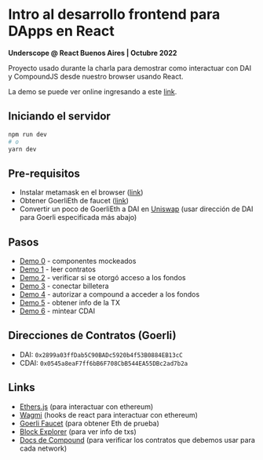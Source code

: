 # Intro al desarrollo frontend para DApps en React 
**Underscope @ React Buenos Aires | Octubre 2022**

Proyecto usado durante la charla para demostrar como interactuar con DAI y CompoundJS desde nuestro browser usando React.

La demo se puede ver online ingresando a este <a href="https://react-ba-meetup-oct-2022-dapps-g2z2.vercel.app/" target="_blank">link</a>.

## Iniciando el servidor

```bash
npm run dev
# o
yarn dev
```

## Pre-requisitos

- Instalar metamask en el browser ([link](https://metamask.io/))
- Obtener GoerliEth de faucet ([link](https://goerlifaucet.com/))
- Convertir un poco de GoerliEth a DAI en [Uniswap](https://app.uniswap.org/) (usar dirección de DAI para Goerli especificada más abajo)

## Pasos

- [Demo 0](./src/pages/demo-0.tsx) - componentes mockeados
- [Demo 1](./src/pages/demo-1.tsx) - leer contratos
- [Demo 2](./src/pages/demo-2.tsx) - verificar si se otorgó acceso a los fondos
- [Demo 3](./src/pages/demo-3.tsx) - conectar billetera
- [Demo 4](./src/pages/demo-4.tsx) - autorizar a compound a acceder a los fondos
- [Demo 5](./src/pages/demo-5.tsx) - obtener info de la TX
- [Demo 6](./src/pages/demo-6.tsx) - mintear CDAI

## Direcciones de Contratos (Goerli)

- DAI: `0x2899a03ffDab5C90BADc5920b4f53B0884EB13cC`
- CDAI: `0x0545a8eaF7ff6bB6F708CbB544EA55DBc2ad7b2a`

## Links

- [Ethers.js](https://docs.ethers.io/) (para interactuar con ethereum)
- [Wagmi](https://wagmi.sh/) (hooks de react para interactuar con ethereum)
- [Goerli Faucet](https://goerlifaucet.com/) (para obtener Eth de prueba)
- [Block Explorer](https://goerli.etherscan.io/) (para ver info de txs)
- [Docs de Compound](https://docs.compound.finance/#networks) (para verificar los contratos que debemos usar para cada network)
